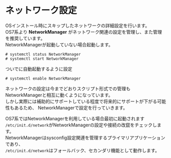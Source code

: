 # ネットワーク設定
OSインストール時にスキップしたネットワークの詳細設定を行います。  
OS7系より **NetworkManager** がネットワーク関連の設定を管理し、また管理を推奨しています。  
NetworkManagerが起動していない場合起動します。  

```
# systemctl status NetworkManager
# systemctl start NetworkManager
```

ついでに自動起動するように設定  

```
# systemctl enable NetworkManager
```

ネットワークの設定は今までどおりスクリプト形式での管理もNetworkManagerと相互に動くようになっています。  
しかし実際には補助的にサポートしている程度で将来的にサポートが下がる可能性もあるため、
NetworkManagerで設定を行っていきます。  

OS7系ではNetworkManagerを利用している場合最初に起動されます  
`/etc/init.d/network`がNetworkManagerの設定や接続の改竄をチェックします。  
NetworkManagerはsysconfig設定関連を管理するプライマリアプリケーションであり、  
`/etc/init.d/network`はフォールバック、セカンダリ機能として動作します。  
